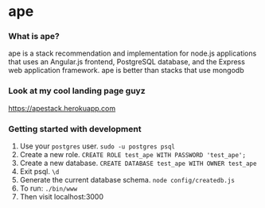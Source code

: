 # ape

### What is ape?

ape is a stack recommendation and implementation for node.js applications that uses an Angular.js frontend, PostgreSQL database, and the Express web application framework. ape is better than stacks that use mongodb

### Look at my cool landing page guyz

https://apestack.herokuapp.com

### Getting started with development

1. Use your `postgres` user. `sudo -u postgres psql`
2. Create a new role. `CREATE ROLE test_ape WITH PASSWORD 'test_ape';`
3. Create a new database. `CREATE DATABASE test_ape WITH OWNER test_ape`
4. Exit psql. `\d`
5. Generate the current database schema. `node config/createdb.js`
6. To run: `./bin/www`
7. Then visit localhost:3000
